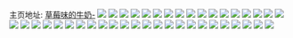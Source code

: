 主页地址: [草莓味的牛奶-](https://weibo.com/u/5148346617) 
![](https://wx4.sinaimg.cn/mw2000/005CpW8Fgy1frkffpxx2ej32c02c0kjl.jpg) 
![](https://wx4.sinaimg.cn/mw2000/005CpW8Fgy1frkffrtgcsj32c02c0qv6.jpg) 
![](https://wx4.sinaimg.cn/mw2000/005CpW8Fgy1frkfftyt3kj32c02c04qr.jpg) 
![](https://wx4.sinaimg.cn/mw2000/005CpW8Fly1fr9101f0xlj32c02c0b29.jpg) 
![](https://wx4.sinaimg.cn/mw2000/005CpW8Fly1fr9116ydllj32c02c0kjm.jpg) 
![](https://wx4.sinaimg.cn/mw2000/005CpW8Fly1fr910posoaj32c02c04qq.jpg) 
![](https://wx4.sinaimg.cn/mw2000/005CpW8Fgy1fqykhb0n7fj31w02d04qv.jpg) 
![](https://wx4.sinaimg.cn/mw2000/005CpW8Fgy1fqykhdc2h8j31w02d01ky.jpg) 
![](https://wx4.sinaimg.cn/mw2000/005CpW8Fgy1fqykhfbz46j31w02d0hdt.jpg) 
![](https://wx4.sinaimg.cn/mw2000/005CpW8Fgy1fqykhigmoaj30qo0zm4qp.jpg) 
![](https://wx4.sinaimg.cn/mw2000/005CpW8Fgy1fqykhk16snj30qo0zmhcb.jpg) 
![](https://wx4.sinaimg.cn/mw2000/005CpW8Fgy1fqykhlj9qrj32c02c0hdt.jpg) 
![](https://wx4.sinaimg.cn/mw2000/005CpW8Fly1fqoydlqha2j32c02c0kjm.jpg) 
![](https://wx4.sinaimg.cn/mw2000/005CpW8Fly1fqoydn1j0rj32c02c0kjl.jpg) 
![](https://wx4.sinaimg.cn/mw2000/005CpW8Fgy1fqhuyjul80j31ho1hok9f.jpg) 
![](https://wx4.sinaimg.cn/mw2000/005CpW8Fgy1fqhuyt7j0cj32c02c0u0y.jpg) 
![](https://wx4.sinaimg.cn/mw2000/005CpW8Fgy1fqhuz22rgij31w01w0hdy.jpg) 
![](https://wx4.sinaimg.cn/mw2000/005CpW8Fgy1fqhuyfbor0j30qo0zm1kx.jpg) 
![](https://wx4.sinaimg.cn/mw2000/005CpW8Fgy1fqhv03d61yj31hr1zk4qt.jpg) 
![](https://wx4.sinaimg.cn/mw2000/005CpW8Fgy1fqhv0b7glej32c02c0x6q.jpg) 
![](https://wx4.sinaimg.cn/mw2000/005CpW8Fgy1fqhv0h7f7uj32c02c04qq.jpg) 
![](https://wx4.sinaimg.cn/mw2000/005CpW8Fgy1fqhv0ko163j30u00u00xu.jpg) 
![](https://wx4.sinaimg.cn/mw2000/005CpW8Fgy1fqhv0sfiovj32c02c0x6q.jpg) 
![](https://wx4.sinaimg.cn/mw2000/005CpW8Fgy1fq4kyxc23oj31ui2iox6u.jpg) 
![](https://wx4.sinaimg.cn/mw2000/005CpW8Fgy1fq4ku5xq2bj32c02c0kjl.jpg) 
![](https://wx4.sinaimg.cn/mw2000/005CpW8Fly1fq4kwbk6hxj32c02c0e81.jpg) 
![](https://wx4.sinaimg.cn/mw2000/005CpW8Fly1fq4ni4qm0oj32c02c04qq.jpg) 
![](https://wx4.sinaimg.cn/mw2000/005CpW8Fly1fq4kxzluh0j32c02c0hdt.jpg) 
![](https://wx4.sinaimg.cn/mw2000/005CpW8Fly1fq4ni5uz38j30j60j60ut.jpg) 
![](https://wx4.sinaimg.cn/mw2000/005CpW8Fgy1fpwh358oopj32c02c0kjl.jpg) 
![](https://wx4.sinaimg.cn/mw2000/005CpW8Fgy1fpwh3fonsrj32c02c0x6p.jpg) 
![](https://wx4.sinaimg.cn/mw2000/005CpW8Fgy1fpwh3hlj11j32c02c07wh.jpg) 
![](https://wx4.sinaimg.cn/mw2000/005CpW8Fgy1fpwh3v0kqjj32c02c0b2a.jpg) 
![](https://wx4.sinaimg.cn/mw2000/005CpW8Fgy1fpwh3wl1hlj32c02c0npd.jpg) 
![](https://wx4.sinaimg.cn/mw2000/005CpW8Fgy1fpwh3x5q9vj30j60asjs4.jpg) 
![](https://wx4.sinaimg.cn/mw2000/005CpW8Fly1foyaubc7o6j30ku15ob29.jpg) 
![](https://wx4.sinaimg.cn/mw2000/005CpW8Fly1foyau8v3b4j30ku15okjl.jpg) 
![](https://wx4.sinaimg.cn/mw2000/005CpW8Fly1foyauhtpshj30ku15ou0x.jpg) 
![](https://wx4.sinaimg.cn/mw2000/005CpW8Fly1foyaukp92uj30ku15ohdt.jpg) 
![](https://wx4.sinaimg.cn/mw2000/005CpW8Fly1foyauoclnxj30ku15ox6p.jpg) 
![](https://wx4.sinaimg.cn/mw2000/005CpW8Fly1foyaurmqvlj30ku15oqv5.jpg) 
